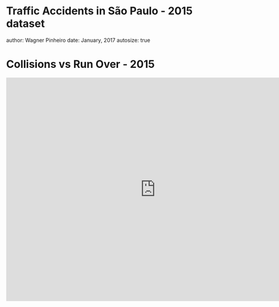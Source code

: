 Traffic Accidents in São Paulo - 2015 dataset
========================================================
author: Wagner Pinheiro
date: January, 2017
autosize: true

Collisions vs Run Over - 2015
========================================================

<iframe src="https://plot.ly/~wagnerpinheiro/19.embed" width="800" height="600" id="igraph" scrolling="no" seamless="seamless" frameBorder="0"> </iframe>

